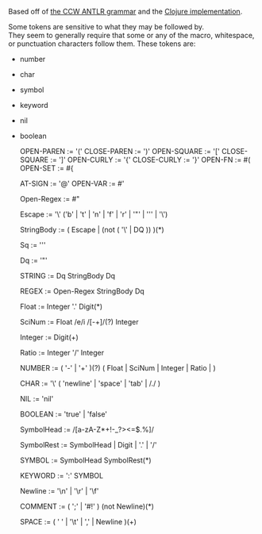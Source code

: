Based off of [the CCW ANTLR grammar](https://github.com/laurentpetit/ccw) 
and the [Clojure implementation](https://github.com/clojure/clojure/blob/master/src/jvm/clojure/lang/LispReader.java).

Some tokens are sensitive to what they may be followed by.  
They seem to generally require that some or any of the macro, 
whitespace, or punctuation characters follow them.  These tokens are:

 - number
 - char
 - symbol
 - keyword
 - nil
 - boolean


    OPEN-PAREN    :=  '('
    CLOSE-PAREN   :=  ')'
    OPEN-SQUARE   :=  '['
    CLOSE-SQUARE  :=  ']'
    OPEN-CURLY    :=  '{'
    CLOSE-CURLY   :=  '}'
    OPEN-FN       :=  #(
    OPEN-SET      :=  #{

    AT-SIGN       :=  '@'
    OPEN-VAR      :=  #'
    
    Open-Regex    :=  #"

    Escape      :=  '\\'  ('b' | 't' | 'n' | 'f' | 'r' | '\"' | '\'' | '\\')

    StringBody  :=  ( Escape  |  (not  ( '\\'  |  DQ )) )(*)

    Sq          :=  '\''

    Dq          :=  '"'

    STRING      :=  Dq  StringBody  Dq

    REGEX       :=  Open-Regex  StringBody  Dq

    Float       :=  Integer  '.'  Digit(*)

    SciNum      :=  Float  /e/i  /[-+]/(?)  Integer  

    Integer     :=  Digit(+)

    Ratio       :=  Integer  '/'  Integer

    NUMBER      :=  ( '-'  |  '+' )(?)  ( Float  |  SciNum  |  Integer  |  Ratio  | )

    CHAR        :=  '\\'  ( 'newline'  |  'space'  |  'tab'  |  /./ )    
            
    NIL         :=  'nil'
        
    BOOLEAN     :=  'true'  |  'false'

    SymbolHead  :=  /[a-zA-Z\*\+\!\-\_\?\>\<\=\$\.\%]/

    SymbolRest  :=  SymbolHead  |  Digit  |  '.'  |  '/'

    SYMBOL      :=  SymbolHead  SymbolRest(*)

    KEYWORD     :=  ':'  SYMBOL

    Newline     :=  '\n'  |  '\r'  |  '\f'

    COMMENT     :=  ( ';'  |  '#!' )  (not Newline)(*)

    SPACE       :=  ( ' '  |  '\t'  |  ','  |  Newline )(+)
